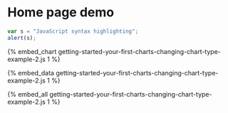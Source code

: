 # Home page demo

```javascript
var s = "JavaScript syntax highlighting";
alert(s);
```

{% embed_chart getting-started-your-first-charts-changing-chart-type-example-2.js 1 %}

{% embed_data getting-started-your-first-charts-changing-chart-type-example-2.js 1 %}

{% embed_all getting-started-your-first-charts-changing-chart-type-example-2.js 1 %}